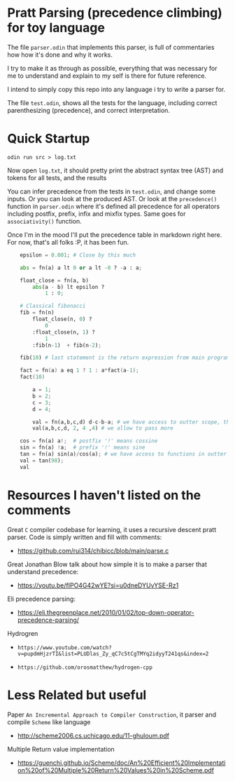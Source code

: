 
# Pratt Parsing (precedence climbing) for toy language

The file `parser.odin` that implements this parser, is full of commentaries how how it's done and why it works.

I try to make it as through as possible, everything that was necessary for me to understand and explain to my self is there for future reference. 

I intend to simply copy this repo into any language i try to write a parser for.

The file `test.odin`, shows all the tests for the language, including correct parenthesizing (precedence), and correct interpretation.


# Quick Startup
`odin run src > log.txt`

Now open ``log.txt``, it should pretty print the abstract syntax tree (AST) and tokens for all tests, and the results

You can infer precedence from the tests in `test.odin`, and change some inputs. Or you can look at the produced AST. Or look at the `precedence()` function in `parser.odin` where it's defined all precedence for all operators including postfix, prefix, infix and mixfix types. Same goes for `associativity()` function.

Once I'm in the mood I'll put the precedence table in markdown right here. For now, that's all folks :P, it has been fun.

```py
    epsilon = 0.001; # Close by this much

    abs = fn(a) a lt 0 or a lt -0 ? -a : a;

    float_close = fn(a, b) 
        abs(a - b) lt epsilon ? 
            1 : 0;

    # Classical fibonacci
    fib = fn(n)  
        float_close(n, 0) ? 
            0
        :float_close(n, 1) ?
            1
        :fib(n-1)  + fib(n-2);

    fib(10) # last statement is the return expression from main program
```


```c
    fact = fn(a) a eq 1 ? 1 : a*fact(a-1);
    fact(10)
```


```py
        a = 1;
        b = 2;
        c = 3;
        d = 4;

        val = fn(a,b,c,d) d-c-b-a; # we have access to outter scope, that is global
        val(a,b,c,d, 2, 4 ,4) # we allow to pass more

```

```py
    cos = fn(a) a!;  # postfix '!' means cossine
    sin = fn(a) !a;  # prefix '!' means sine
    tan = fn(a) sin(a)/cos(a); # we have access to functions in outter scope
    val = tan(98);    
    val 
```


# Resources I haven't listed on the comments

Great `C` compiler codebase for learning, it uses a recursive descent pratt parser. Code is simply written and fill with comments:

- https://github.com/rui314/chibicc/blob/main/parse.c


Great Jonathan Blow talk about how simple it is to make a parser that understand precedence:

- https://youtu.be/fIPO4G42wYE?si=u0dneDYUvYSE-Rz1

Eli precedence parsing:

- https://eli.thegreenplace.net/2010/01/02/top-down-operator-precedence-parsing/

Hydrogren

-     https://www.youtube.com/watch?v=pupdmHjzrTI&list=PLUDlas_Zy_qC7c5tCgTMYq2idyyT241qs&index=2
-     https://github.com/orosmatthew/hydrogen-cpp



# Less Related but useful

Paper ``An Incremental Approach to Compiler Construction``, it parser and compile `Scheme` like language

- http://scheme2006.cs.uchicago.edu/11-ghuloum.pdf


Multiple Return value implementation 

- https://guenchi.github.io/Scheme/doc/An%20Efficient%20Implementation%20of%20Multiple%20Return%20Values%20in%20Scheme.pdf

